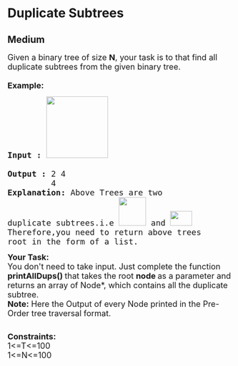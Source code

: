 # Duplicate Subtrees
## Medium 
<div class="problem-statement">
                <p></p><p><span style="font-size:18px">Given a binary tree of size <strong>N</strong>, your task is to that find&nbsp;all duplicate subtrees from the given binary tree.<br>
<br>
<strong>Example:</strong></span></p>

<pre><span style="font-size:18px"><strong>Input :</strong> <img alt="" src="http://contribute.geeksforgeeks.org/wp-content/uploads/tree1-1.png" style="height:138px; width:138px" class="img-responsive">

<strong>Output : </strong>2 4
&nbsp;        4
<strong>Explanation: </strong>Above Trees are two 
duplicate subtrees.i.e <img alt="" src="http://contribute.geeksforgeeks.org/wp-content/uploads/tree2-1.png" style="height:64px; width:61px" class="img-responsive"> and <img alt="" src="http://contribute.geeksforgeeks.org/wp-content/uploads/tree3.png" style="height:33px; width:49px" class="img-responsive">
Therefore,you need to return above trees 
root in the form of a list.</span></pre>

<p><span style="font-size:18px"><strong>Your Task:</strong><br>
You don't need to take input. Just complete the function<strong> printAllDups() </strong>that takes the root <strong>node </strong>as a parameter and returns an array of Node*, which contains all the duplicate subtree.<br>
<strong>Note:</strong> Here the Output of every Node printed in the Pre-Order tree traversal format.</span></p>

<p><br>
<span style="font-size:18px"><strong>Constraints:</strong><br>
1&lt;=T&lt;=100<br>
1&lt;=N&lt;=100</span></p>
 <p></p>
            </div>